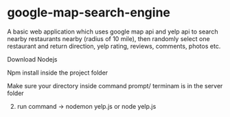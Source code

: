 # google-map-search-engine
A basic web application which uses google map api and yelp api to search nearby restaurants nearby (radius of 10 mile), then randomly select one restaurant and return direction, yelp rating, reviews, comments, photos etc.

Download Nodejs

Npm install inside the project folder

Make sure your directory inside command prompt/ terminam is in the server folder

2. run command -> nodemon yelp.js or node yelp.js


